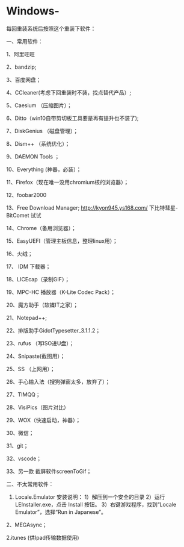 # Windows-
每回重装系统后按照这个重装下软件：

一、常用软件：

1、阿里旺旺

2、bandzip;

3、百度网盘；

4、CCleaner(考虑下回重装时不装，找点替代产品）;

5、Caesium （压缩图片）；

6、Ditto（win10自带剪切板工具要是再有提升也不装了);

7、DiskGenius （磁盘管理）；

8、Dism++ （系统优化）；

9、DAEMON Tools ；

10、Everything (神器，必装）；

11、Firefox（现在唯一没用chromium核的浏览器）；

12、foobar2000

13、Free Download Manager; http://kyon945.ys168.com/ 下比特彗星-BitComet 试试

14、Chrome（备用浏览器）；

15、EasyUEFI（管理主板信息，整理linux用）；

16、火绒；

17、 IDM 下载器；

18、LICEcap（录制GIF）；

19、MPC-HC 播放器（K-Lite Codec Pack）；

20、魔方助手（软媒IT之家）；

21、Notepad++;

22、排版助手GidotTypesetter_3.1.1.2；

23、rufus （写ISO进U盘）；

24、Snipaste(截图用）；

25、SS （上网用）；

26、手心输入法（搜狗弹窗太多，放弃了）；

27、TIMQQ；

28、VisiPics（图片对比）

29、WOX（快速启动，神器）；

30、微信；

31、git；

32、vscode；

33、另一款 截屏软件screenToGif；

二、不太常用软件：
1. Locale.Emulator
安装说明：
1）解压到一个安全的目录
2）运行 LEInstaller.exe，点击 Install 按钮。
3）右键游戏程序，找到“Locale Emulator”，选择“Run in Japanese”。

2、MEGAsync；

2.itunes (供Ipad传输数据使用)
